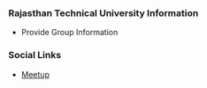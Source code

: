 ### Rajasthan Technical University Information
* Provide Group Information

### Social Links
* [Meetup](#)


